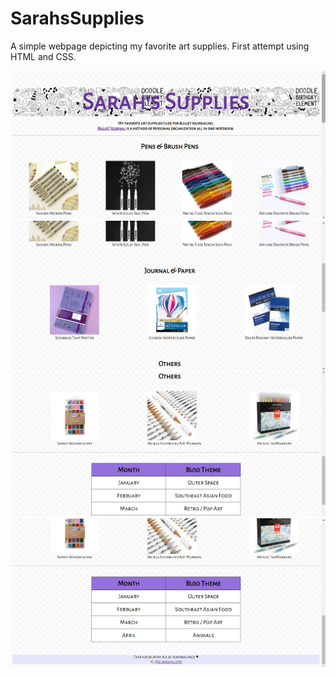 # SarahsSupplies
A simple webpage depicting my favorite art supplies. First attempt using HTML and CSS.

![Page 1](/resources/readmeImages/page1.png)
![Page 2](/resources/readmeImages/page2.png)
![Page 3](/resources/readmeImages/page3.png)
![Page 4](/resources/readmeImages/page4.png)
